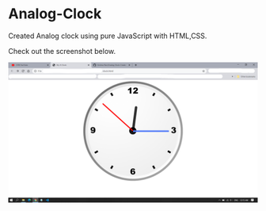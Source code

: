 # Analog-Clock
Created Analog clock using pure JavaScript with HTML,CSS.

Check out the screenshot below.

![alt text](https://github.com/Krishna-Ravi/Analog-Clock/blob/main/clock_ss.png?raw=true)
